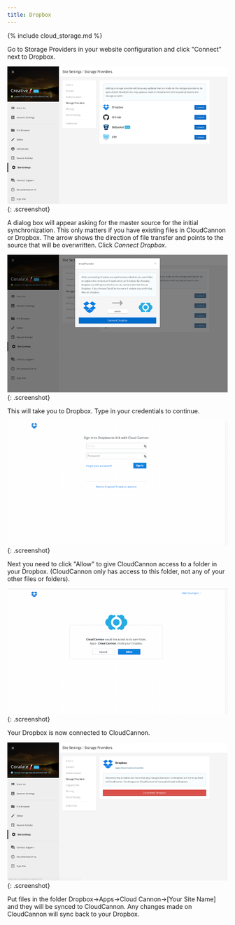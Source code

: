 ```yaml
---
title: Dropbox
---
```

{% include cloud_storage.md %}

Go to Storage Providers in your website configuration and click "Connect" next to Dropbox.

![Storage Providers](/img/cloud_storage/github/1.png){: .screenshot}

A dialog box will appear asking for the master source for the initial synchronization. This only matters if you have existing files in CloudCannon or Dropbox. The arrow shows the direction of file transfer and points to the source that will be overwritten. Click *Connect Dropbox*.

![Inital Transfer](/img/cloud_storage/dropbox/2.png){: .screenshot}

This will take you to Dropbox. Type in your credentials to continue.

![Dropbox credentials](/img/cloud_storage/dropbox/3.png){: .screenshot}

Next you need to click "Allow" to give CloudCannon access to a folder in your Dropbox. (CloudCannon only has access to this folder, not any of your other files or folders).

![Allow](/img/cloud_storage/dropbox/4.png){: .screenshot}

Your Dropbox is now connected to CloudCannon.

![Connected](/img/cloud_storage/dropbox/5.png){: .screenshot}

Put files in the folder Dropbox->Apps->Cloud Cannon->[Your Site Name] and they will be synced to CloudCannon. Any changes made on CloudCannon will sync back to your Dropbox.
